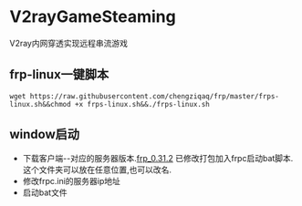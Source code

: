 # V2rayGameSteaming
V2ray内网穿透实现远程串流游戏  
## frp-linux一键脚本
```shell
wget https://raw.githubusercontent.com/chengziqaq/frp/master/frps-linux.sh&&chmod +x frps-linux.sh&&./frps-linux.sh
```
## window启动
- 下载客户端--对应的服务器版本.[frp_0.31.2](https://github.com/chengziqaq/frp/raw/master/frp_0.31.2_windows_amd64.zip)
已修改打包加入frpc启动bat脚本.这个文件夹可以放在任意位置,也可以改名.
- 修改frpc.ini的服务器ip地址
- 启动bat文件
